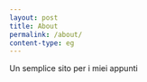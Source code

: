 ```yaml
---
layout: post
title: About
permalink: /about/
content-type: eg
---
```


Un semplice sito per i miei appunti
